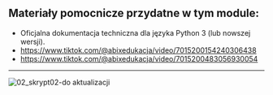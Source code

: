 ## Materiały pomocnicze przydatne w tym module:

* Oficjalna dokumentacja techniczna dla języka Python 3 (lub nowszej wersji).
* https://www.tiktok.com/@abixedukacja/video/7015200154240306438
* https://www.tiktok.com/@abixedukacja/video/7015200483056930054

----

![02_skrypt02-do aktualizacji](https://user-images.githubusercontent.com/5088643/141528014-de60cc59-37b7-4597-a368-37cdb2b2cb62.png)
